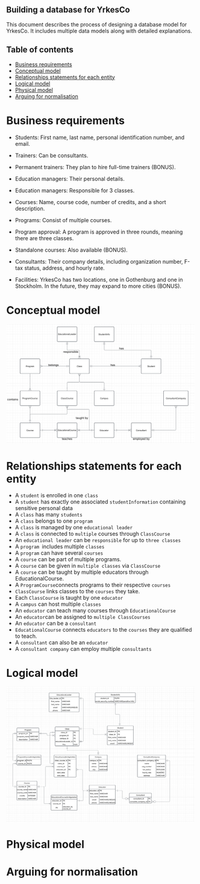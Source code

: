 ## Building a database for YrkesCo

This document describes the process of designing a database model for YrkesCo. It includes multiple data models along with detailed explanations.

## Table of contents
- [Business requirements](#business-requirements)
- [Conceptual model](#conceptual-model)
- [Relationships statements for each entity](#relationships-statements-for-each-entity)
- [Logical model](#logical-model)
- [Physical model](#physical-model)
- [Arguing for normalisation](#arguing-for-normalisation)

# Business requirements

- Students: First name, last name, personal identification number, and email.

- Trainers: Can be consultants.

- Permanent trainers: They plan to hire full-time trainers (BONUS).

- Education managers: Their personal details.

- Education managers: Responsible for 3 classes.

- Courses: Name, course code, number of credits, and a short description.

- Programs: Consist of multiple courses.

- Program approval: A program is approved in three rounds, meaning there are three classes.

- Standalone courses: Also available (BONUS).

- Consultants: Their company details, including organization number, F-tax status, address, and hourly rate.

- Facilities: YrkesCo has two locations, one in Gothenburg and one in Stockholm. In the future, they may expand to more cities (BONUS).

# Conceptual model

<img src = "./yh_labb_assets/conceptual_diagram.png" width=500>

# Relationships statements for each entity

- A `student` is enrolled in one `class`
- A `student` has exactly one associated `studentInformation` containing sensitive personal data
- A `class` has many `students`
- A `class` belongs to one `program`
- A `class` is managed by one `educational leader`
- A `class` is connected to `multiple` courses through `ClassCourse`
- An `educational leader` can be `responsible` for up to `three classes`
- A `program `includes multiple `classes`
- A `program` can have several `courses`
- A `course` can be part of multiple programs.
- A `course` can be given in `multiple classes` via `ClassCourse`
- A `course` can be taught by multiple educators through EducationalCourse.
- A `ProgramCourse`connects programs to their respective `courses`
- `ClassCourse` links classes to the `courses` they take.
- Each `ClassCourse` is taught by one `educator`
- A `campus` can host multiple `classes`
- An `educator` can teach many courses through `EducationalCourse`
- An `educator`can be assigned to `multiple ClassCourses`
- An `educator` can be a `consultant`
- `EducationalCourse` connects `educators` to the `courses` they are qualified to teach.
- A `consultant` can also be an `educator`
- A `consultant company` can employ multiple `consultants`

# Logical model

<img src = "./yh_labb_assets/logical_diagram.png" width=500>

# Physical model

# Arguing for normalisation